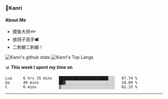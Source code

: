 ### 🌱Kanri
#### About Me
- 摸鱼大师🐟
- 放鸽子高手🕊
- 二刺螈二刺螈！

![Kanri's github stats](https://github-readme-stats.vercel.app/api?username=Yiwen-Chan&show_icons=true&theme=vue&line_height=20)
![Kanri's Top Langs](https://github-readme-stats.vercel.app/api/top-langs/?username=Yiwen-Chan&layout=compact&theme=vue&card_width=270)

📊 **This week I spent my time on**
<!--START_SECTION:waka-->
```text
Lua     6 hrs 35 mins   ██████████████████████░░░   87.74 % 
Go      49 mins         ██▓░░░░░░░░░░░░░░░░░░░░░░   10.89 % 
C       6 mins          ▒░░░░░░░░░░░░░░░░░░░░░░░░   01.33 % 
```
<!--END_SECTION:waka-->

***

